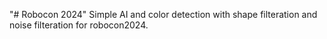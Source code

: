 "# Robocon 2024" 
Simple AI and color detection with shape filteration and noise filteration for robocon2024. 

